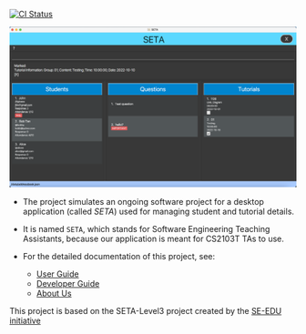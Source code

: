 [![CI Status](https://github.com/AY2223S1-CS2103T-T08-4/tp/workflows/Java%20CI/badge.svg)](https://github.com/AY2223S1-CS2103T-T08-4/tp/actions)

![Ui](docs/images/Ui.png)

* The project simulates an ongoing software project for a desktop application (called _SETA_) used for managing student and tutorial details.

* It is named `SETA`, which stands for Software Engineering Teaching Assistants, because our application is meant for CS2103T TAs to use.

* For the detailed documentation of this project, see:

  * [User Guide](docs/UserGuide.md)
  * [Developer Guide](docs/DeveloperGuide.md)
  * [About Us](docs/AboutUs.md)

This project is based on the SETA-Level3 project created by the [SE-EDU initiative](https://se-education.org)

